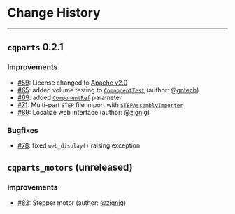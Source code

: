 # Change History

----
## `cqparts` 0.2.1

### Improvements

- [#59](https://github.com/fragmuffin/cqparts/issues/59): License changed to [Apache v2.0](https://github.com/fragmuffin/cqparts/blob/master/LICENSE)
- [#65](https://github.com/fragmuffin/cqparts/pull/65): added volume testing to [`ComponentTest`](https://fragmuffin.github.io/cqparts/doc/api/cqparts.utils.html#cqparts.utils.test.ComponentTest) (author: [@gntech](https://github.com/gntech))
- [#69](https://github.com/fragmuffin/cqparts/pull/69): added [`ComponentRef`](https://fragmuffin.github.io/cqparts/doc/api/cqparts.params.html#cqparts.params.types.ComponentRef) parameter
- [#71](https://github.com/fragmuffin/cqparts/pull/71): Multi-part `STEP` file import with [`STEPAssemblyImporter`](https://fragmuffin.github.io/cqparts/doc/api/cqparts.codec.html#cqparts.codec.step.STEPAssemblyImporter)
- [#89](https://github.com/fragmuffin/cqparts/pull/89): Localize web interface (author: [@zignig](https://github.com/zignig))

### Bugfixes

- [#78](https://github.com/fragmuffin/cqparts/pull/78): fixed `web_display()` raising exception

## `cqparts_motors` (unreleased)

### Improvements

- [#83](https://github.com/fragmuffin/cqparts/pull/83): Stepper motor (author: [@zignig](https://github.com/zignig))
